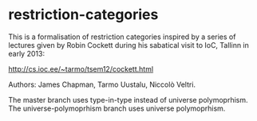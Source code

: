 restriction-categories
======================

This is a formalisation of restriction categories inspired by a series
of lectures given by Robin Cockett during his sabatical visit to IoC,
Tallinn in early 2013:

http://cs.ioc.ee/~tarmo/tsem12/cockett.html

Authors: James Chapman, Tarmo Uustalu, Niccolò Veltri.

The master branch uses type-in-type instead of universe polymoprhism.
The universe-polymoprhism branch uses universe polymoprhism.